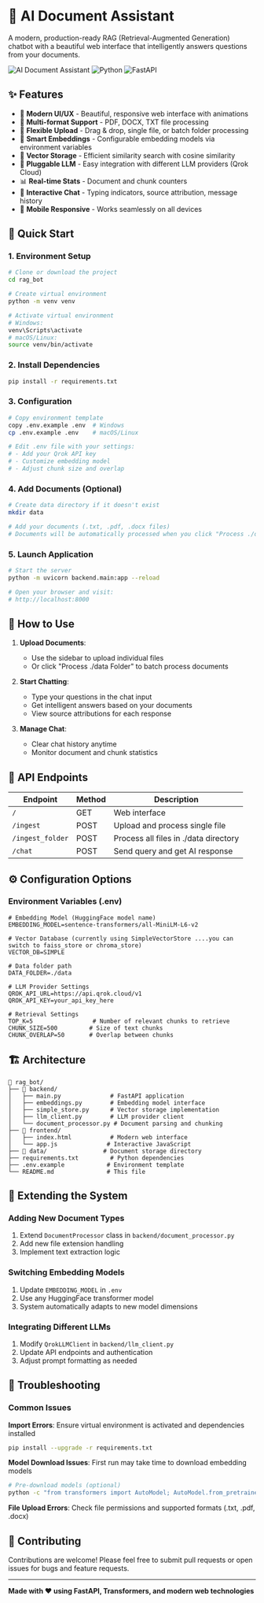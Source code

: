 # 🤖 AI Document Assistant

A modern, production-ready RAG (Retrieval-Augmented Generation) chatbot with a beautiful web interface that intelligently answers questions from your documents.

![AI Document Assistant](https://img.shields.io/badge/AI-Document%20Assistant-blue?style=for-the-badge&logo=robot)
![Python](https://img.shields.io/badge/Python-3.8+-green?style=for-the-badge&logo=python)
![FastAPI](https://img.shields.io/badge/FastAPI-Latest-red?style=for-the-badge&logo=fastapi)

## ✨ Features

- 🎨 **Modern UI/UX** - Beautiful, responsive web interface with animations
- 📁 **Multi-format Support** - PDF, DOCX, TXT file processing
- 🔄 **Flexible Upload** - Drag & drop, single file, or batch folder processing
- 🧠 **Smart Embeddings** - Configurable embedding models via environment variables
- 💾 **Vector Storage** - Efficient similarity search with cosine similarity
- 🔌 **Pluggable LLM** - Easy integration with different LLM providers (Qrok Cloud)
- 📊 **Real-time Stats** - Document and chunk counters
- 💬 **Interactive Chat** - Typing indicators, source attribution, message history
- 📱 **Mobile Responsive** - Works seamlessly on all devices

## 🚀 Quick Start

### 1. Environment Setup
```bash
# Clone or download the project
cd rag_bot

# Create virtual environment
python -m venv venv

# Activate virtual environment
# Windows:
venv\Scripts\activate
# macOS/Linux:
source venv/bin/activate
```

### 2. Install Dependencies
```bash
pip install -r requirements.txt
```

### 3. Configuration
```bash
# Copy environment template
copy .env.example .env  # Windows
cp .env.example .env    # macOS/Linux

# Edit .env file with your settings:
# - Add your Qrok API key
# - Customize embedding model
# - Adjust chunk size and overlap
```

### 4. Add Documents (Optional)
```bash
# Create data directory if it doesn't exist
mkdir data

# Add your documents (.txt, .pdf, .docx files)
# Documents will be automatically processed when you click "Process ./data Folder"
```

### 5. Launch Application
```bash
# Start the server
python -m uvicorn backend.main:app --reload

# Open your browser and visit:
# http://localhost:8000
```

## 🎯 How to Use

1. **Upload Documents**: 
   - Use the sidebar to upload individual files
   - Or click "Process ./data Folder" to batch process documents

2. **Start Chatting**: 
   - Type your questions in the chat input
   - Get intelligent answers based on your documents
   - View source attributions for each response

3. **Manage Chat**: 
   - Clear chat history anytime
   - Monitor document and chunk statistics

## 🔧 API Endpoints

| Endpoint | Method | Description |
|----------|--------|-------------|
| `/` | GET | Web interface |
| `/ingest` | POST | Upload and process single file |
| `/ingest_folder` | POST | Process all files in ./data directory |
| `/chat` | POST | Send query and get AI response |

## ⚙️ Configuration Options

### Environment Variables (.env)

```env
# Embedding Model (HuggingFace model name)
EMBEDDING_MODEL=sentence-transformers/all-MiniLM-L6-v2

# Vector Database (currently using SimpleVectorStore ....you can switch to faiss_store or chroma_store)
VECTOR_DB=SIMPLE

# Data folder path
DATA_FOLDER=./data

# LLM Provider Settings
QROK_API_URL=https://api.qrok.cloud/v1
QROK_API_KEY=your_api_key_here

# Retrieval Settings
TOP_K=5                 # Number of relevant chunks to retrieve
CHUNK_SIZE=500         # Size of text chunks
CHUNK_OVERLAP=50       # Overlap between chunks
```

## 🏗️ Architecture

```
📁 rag_bot/
├── 📁 backend/
│   ├── main.py              # FastAPI application
│   ├── embeddings.py        # Embedding model interface
│   ├── simple_store.py      # Vector storage implementation
│   ├── llm_client.py        # LLM provider client
│   └── document_processor.py # Document parsing and chunking
├── 📁 frontend/
│   ├── index.html           # Modern web interface
│   └── app.js              # Interactive JavaScript
├── 📁 data/                # Document storage directory
├── requirements.txt         # Python dependencies
├── .env.example            # Environment template
└── README.md               # This file
```

## 🔄 Extending the System

### Adding New Document Types
1. Extend `DocumentProcessor` class in `backend/document_processor.py`
2. Add new file extension handling
3. Implement text extraction logic

### Switching Embedding Models
1. Update `EMBEDDING_MODEL` in `.env`
2. Use any HuggingFace transformer model
3. System automatically adapts to new model dimensions

### Integrating Different LLMs
1. Modify `QrokLLMClient` in `backend/llm_client.py`
2. Update API endpoints and authentication
3. Adjust prompt formatting as needed

## 🐛 Troubleshooting

### Common Issues

**Import Errors**: Ensure virtual environment is activated and dependencies installed
```bash
pip install --upgrade -r requirements.txt
```

**Model Download Issues**: First run may take time to download embedding models
```bash
# Pre-download models (optional)
python -c "from transformers import AutoModel; AutoModel.from_pretrained('sentence-transformers/all-MiniLM-L6-v2')"
```

**File Upload Errors**: Check file permissions and supported formats (.txt, .pdf, .docx)


## 🤝 Contributing

Contributions are welcome! Please feel free to submit pull requests or open issues for bugs and feature requests.

---

**Made with ❤️ using FastAPI, Transformers, and modern web technologies**
